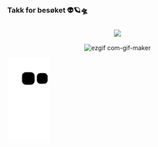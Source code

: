### Takk for besøket 👽🪐🛸
<div align="center">
  <a href="https://github.com/KetelynSallys">
  
  
  ##
  

  <a href="https://www.linkedin.com/in/ketelynsalescosta/" target="_blank"><img src="https://img.shields.io/badge/-LinkedIn-%230077B5?style=for-the-badge&logo=linkedin&logoColor=white" target="_blank"></a> 
  
  ![ezgif com-gif-maker](https://user-images.githubusercontent.com/111091527/184262164-f454aa42-99ce-4032-b795-6cbf566ff67f.gif) 
</div>
  
    
![Snake animation](https://github.com/ketelynsallys/ketelynsallys/blob/output/github-contribution-grid-snake.svg)
